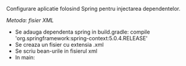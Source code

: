 <p>Configurare aplicatie folosind Spring pentru injectarea dependentelor.</p>
<i>Metoda: fisier XML</i>

* Se adauga dependenta spring in build.gradle: compile 'org.springframework:spring-context:5.0.4.RELEASE'
* Se creaza un fisier cu extensia .xml
* Se scriu bean-urile in fisierul xml
* In main: